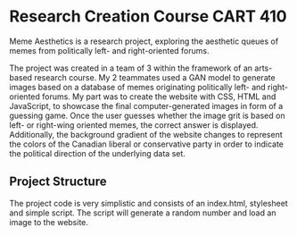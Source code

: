 # Research Creation Course CART 410

Meme Aesthetics is a research project, exploring the aesthetic queues of memes from politically left- and right-oriented forums.

The project was created in a team of 3 within the framework of an arts-based research course. My 2 teammates used a GAN model to 
generate images based on a database of memes originating politically left- and right-oriented forums. My part was to create the 
website with CSS, HTML and JavaScript, to showcase the final computer-generated images in form of a guessing game. Once the user 
guesses whether the image grit is based on left- or right-wing oriented memes, the correct answer is displayed. Additionally, the 
background gradient of the website changes to represent the colors of the Canadian liberal or conservative party in order to 
indicate the political direction of the underlying data set.

## Project Structure

The project code is very simplistic and consists of an index.html, stylesheet and simple script. The script will generate a random 
number and load an image to the website. 
